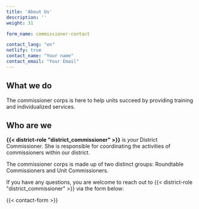 ```yaml
---
title: 'About Us'
description: ''
weight: 31

form_name: commissioner-contact

contact_lang: "en"
netlify: true
contact_name: "Your name"
contact_email: "Your Email"
---
```


## What we do

The commissioner corps is here to help units succeed by providing training and individualized services.

## Who are we

__{{< district-role "district_commissioner" >}}__ is _your_ District Commissioner. She is responsible for coordinating the activities of commissioners within our district.

The commissioner corps is made up of two distinct groups: Roundtable Commissioners and Unit Commissioners.

If you have any questions, you are welcome to reach out to {{< district-role "district_commissioner" >}} via the form below:

{{< contact-form >}}
